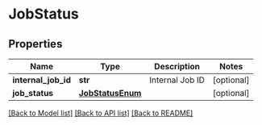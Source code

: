 # JobStatus

## Properties
Name | Type | Description | Notes
------------ | ------------- | ------------- | -------------
**internal_job_id** | **str** | Internal Job ID | [optional] 
**job_status** | [**JobStatusEnum**](JobStatusEnum.md) |  | [optional] 

[[Back to Model list]](../README.md#documentation-for-models) [[Back to API list]](../README.md#documentation-for-api-endpoints) [[Back to README]](../README.md)


